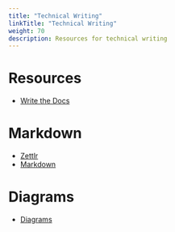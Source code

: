 ```yaml
---
title: "Technical Writing"
linkTitle: "Technical Writing"
weight: 70
description: Resources for technical writing
---
```


# Resources
* [Write the Docs](https://www.writethedocs.org/guide/)

# Markdown
* [Zettlr](https://www.zettlr.com/features)
* [Markdown](https://www.markdownguide.org/)

# Diagrams
* [Diagrams](https://diagrams.mingrammer.com/)
